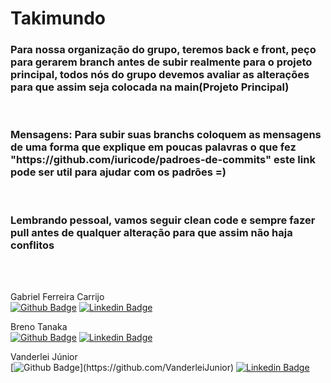 # Takimundo

<h3>Para nossa organização do grupo, teremos back e front, peço para gerarem branch antes de subir realmente para o projeto principal, todos nós do grupo devemos avaliar as alterações para que assim seja colocada na main(Projeto Principal)</h3>

<br>

<h3>Mensagens: Para subir suas branchs coloquem as mensagens de uma forma que explique em poucas palavras o que fez "https://github.com/iuricode/padroes-de-commits" este link pode ser util para ajudar com os padrões =)</h3>

<br>

<h3>Lembrando pessoal, vamos seguir clean code e sempre fazer pull antes de qualquer alteração para que assim não haja conflitos</h3>

<br>
<br>

Gabriel Ferreira Carrijo 
<br>
[![Github Badge](https://img.shields.io/badge/-Github-000?style=flat-square&logo=Github&logoColor=white&link=https://github.com/fagnerpsantos)](https://github.com/GabrielFCarrijo)
[![Linkedin Badge](https://img.shields.io/badge/-LinkedIn-blue?style=flat-square&logo=Linkedin&logoColor=white&link=https://www.linkedin.com/in/fagnerpsantos/)](https://br.linkedin.com/in/gabriel-carrijo-a371ab205?trk=people-guest_people_search-card)


Breno Tanaka  
[![Github Badge](https://img.shields.io/badge/-Github-000?style=flat-square&logo=Github&logoColor=white&link=https://github.com/fagnerpsantos)](https://github.com/BrenoTNK)
[![Linkedin Badge](https://img.shields.io/badge/-LinkedIn-blue?style=flat-square&logo=Linkedin&logoColor=white&link=https://www.linkedin.com/in/fagnerpsantos/)](https://www.linkedin.com/in/breno-tanaka-034b58241/)
<br>

Vanderlei Júnior <br>
[![Github Badge](https://img.shields.io/badge/-Github-000?style=flat-square&logo=Github&logoColor=white&link=https:)](https://github.com/VanderleiJunior)
[![Linkedin Badge](https://img.shields.io/badge/-LinkedIn-blue?style=flat-square&logo=Linkedin&logoColor=white&link=https://www.linkedin.com/in/fagnerpsantos/)](https://www.linkedin.com/in/vanderleioliveirajr/)
<br>
